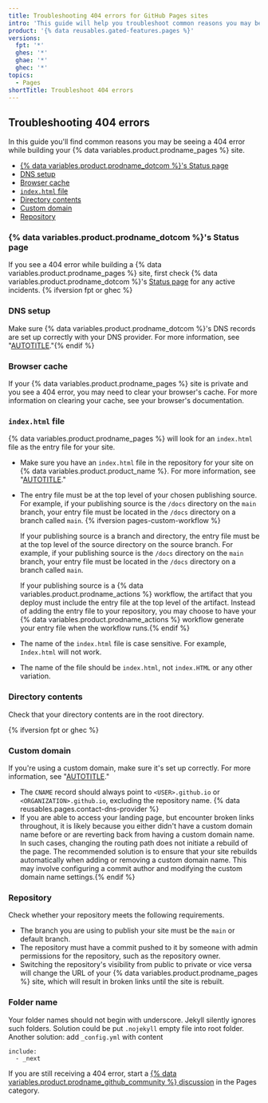 ```yaml
---
title: Troubleshooting 404 errors for GitHub Pages sites
intro: 'This guide will help you troubleshoot common reasons you may be seeing a 404 error.'
product: '{% data reusables.gated-features.pages %}'
versions:
  fpt: '*'
  ghes: '*'
  ghae: '*'
  ghec: '*'
topics:
  - Pages
shortTitle: Troubleshoot 404 errors
---
```


## Troubleshooting 404 errors

In this guide you'll find common reasons you may be seeing a 404 error while building your {% data variables.product.prodname_pages %} site.

- [{% data variables.product.prodname_dotcom %}'s Status page](#githubs-status-page)
- [DNS setup](#dns-setup)
- [Browser cache](#browser-cache)
- [`index.html` file](#indexhtml-file)
- [Directory contents](#directory-contents)
- [Custom domain](#custom-domain)
- [Repository](#repository)

### {% data variables.product.prodname_dotcom %}'s Status page

If you see a 404 error while building a {% data variables.product.prodname_pages %} site, first check {% data variables.product.prodname_dotcom %}'s [Status page](https://githubstatus.com) for any active incidents. {% ifversion fpt or ghec %}

### DNS setup

Make sure {% data variables.product.prodname_dotcom %}'s DNS records are set up correctly with your DNS provider. For more information, see "[AUTOTITLE](/pages/configuring-a-custom-domain-for-your-github-pages-site/managing-a-custom-domain-for-your-github-pages-site)."{% endif %}

### Browser cache

If your {% data variables.product.prodname_pages %} site is private and you see a 404 error, you may need to clear your browser's cache. For more information on clearing your cache, see your browser's documentation.

### `index.html` file

{% data variables.product.prodname_pages %} will look for an `index.html` file as the entry file for your site.

- Make sure you have an `index.html` file in the repository for your site on {% data variables.product.product_name %}. For more information, see "[AUTOTITLE](/pages/getting-started-with-github-pages/creating-a-github-pages-site#creating-your-site)."
- The entry file must be at the top level of your chosen publishing source. For example, if your publishing source is the `/docs` directory on the `main` branch, your entry file must be located in the `/docs` directory on a branch called `main`. {% ifversion pages-custom-workflow %}

  If your publishing source is a branch and directory, the entry file must be at the top level of the source directory on the source branch. For example, if your publishing source is the `/docs` directory on the `main` branch, your entry file must be located in the `/docs` directory on a branch called `main`.

  If your publishing source is a {% data variables.product.prodname_actions %} workflow, the artifact that you deploy must include the entry file at the top level of the artifact. Instead of adding the entry file to your repository, you may choose to have your {% data variables.product.prodname_actions %} workflow generate your entry file when the workflow runs.{% endif %}

- The name of the `index.html` file is case sensitive. For example, `Index.html` will not work.
- The name of the file should be `index.html`, not `index.HTML` or any other variation.

### Directory contents

Check that your directory contents are in the root directory.

{% ifversion fpt or ghec %}

### Custom domain

If you're using a custom domain, make sure it's set up correctly. For more information, see "[AUTOTITLE](/pages/configuring-a-custom-domain-for-your-github-pages-site/about-custom-domains-and-github-pages)."

- The `CNAME` record should always point to `<USER>.github.io` or `<ORGANIZATION>.github.io`, excluding the repository name. {% data reusables.pages.contact-dns-provider %}
- If you are able to access your landing page, but encounter broken links throughout, it is likely because you either didn't have a custom domain name before or are reverting back from having a custom domain name. In such cases, changing the routing path does not initiate a rebuild of the page. The recommended solution is to ensure that your site rebuilds automatically when adding or removing a custom domain name. This may involve configuring a commit author and modifying the custom domain name settings.{% endif %}

### Repository

Check whether your repository meets the following requirements.

- The branch you are using to publish your site must be the `main` or default branch.
- The repository must have a commit pushed to it by someone with admin permissions for the repository, such as the repository owner.
- Switching the repository's visibility from public to private or vice versa will change the URL of your {% data variables.product.prodname_pages %} site, which will result in broken links until the site is rebuilt.

### Folder name

Your folder names should not begin with underscore. Jekyll silently ignores such folders. Solution could be put `.nojekyll` empty file into root folder. 
Another solution: add `_config.yml` with content
```
include:
  - _next
```

If you are still receiving a 404 error, start a [{% data variables.product.prodname_github_community %} discussion](https://github.com/orgs/community/discussions/categories/pages) in the Pages category.
